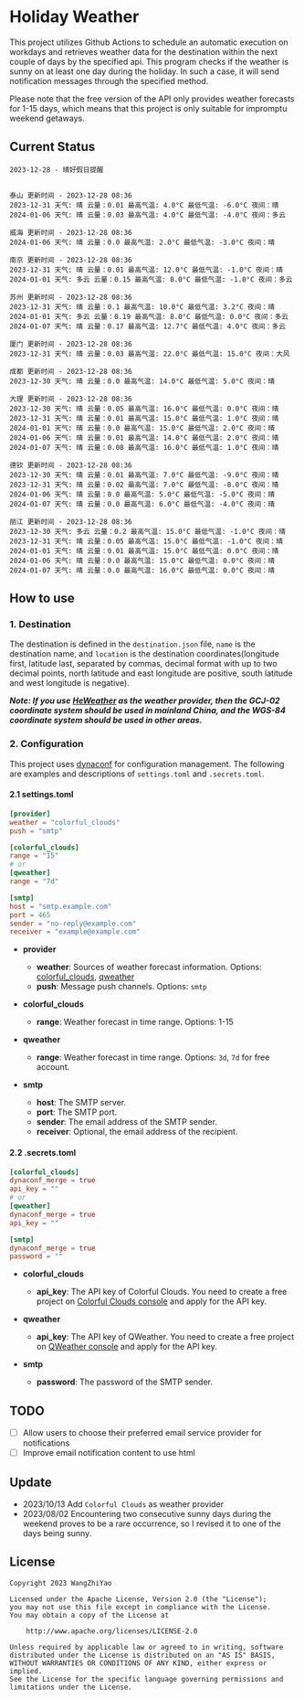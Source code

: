 # Holiday Weather

This project utilizes Github Actions to schedule an automatic execution on workdays and retrieves weather data for the destination within the next couple of days by the  specified api.
This program checks if the weather is sunny on at least one day during the holiday. In such a case, it will send notification messages through the specified method.

Please note that the free version of the API only provides weather forecasts for 1-15 days, which means that this project is only suitable for impromptu weekend getaways.

## Current Status

```
2023-12-28 - 晴好假日提醒


泰山 更新时间 - 2023-12-28 08:36
2023-12-31 天气: 晴 云量：0.01 最高气温: 4.0°C 最低气温: -6.0°C 夜间：晴
2024-01-06 天气: 晴 云量：0.03 最高气温: 4.0°C 最低气温: -4.0°C 夜间：多云

威海 更新时间 - 2023-12-28 08:36
2024-01-06 天气: 晴 云量：0.0 最高气温: 2.0°C 最低气温: -3.0°C 夜间：晴

南京 更新时间 - 2023-12-28 08:36
2023-12-31 天气: 晴 云量：0.01 最高气温: 12.0°C 最低气温: -1.0°C 夜间：晴
2024-01-01 天气: 多云 云量：0.15 最高气温: 8.0°C 最低气温: -1.0°C 夜间：多云

苏州 更新时间 - 2023-12-28 08:36
2023-12-31 天气: 晴 云量：0.1 最高气温: 10.0°C 最低气温: 3.2°C 夜间：晴
2024-01-01 天气: 多云 云量：0.19 最高气温: 8.0°C 最低气温: 0.0°C 夜间：多云
2024-01-07 天气: 晴 云量：0.17 最高气温: 12.7°C 最低气温: 4.0°C 夜间：多云

厦门 更新时间 - 2023-12-28 08:36
2023-12-31 天气: 晴 云量：0.03 最高气温: 22.0°C 最低气温: 15.0°C 夜间：大风

成都 更新时间 - 2023-12-28 08:36
2023-12-30 天气: 晴 云量：0.0 最高气温: 14.0°C 最低气温: 5.0°C 夜间：晴

大理 更新时间 - 2023-12-28 08:36
2023-12-30 天气: 晴 云量：0.05 最高气温: 16.0°C 最低气温: 0.0°C 夜间：晴
2023-12-31 天气: 晴 云量：0.01 最高气温: 15.0°C 最低气温: 1.0°C 夜间：晴
2024-01-01 天气: 晴 云量：0.0 最高气温: 15.0°C 最低气温: 2.0°C 夜间：晴
2024-01-06 天气: 晴 云量：0.01 最高气温: 14.0°C 最低气温: 2.0°C 夜间：晴
2024-01-07 天气: 晴 云量：0.08 最高气温: 16.0°C 最低气温: 1.0°C 夜间：晴

德钦 更新时间 - 2023-12-28 08:36
2023-12-30 天气: 晴 云量：0.01 最高气温: 7.0°C 最低气温: -9.0°C 夜间：晴
2023-12-31 天气: 晴 云量：0.02 最高气温: 7.0°C 最低气温: -8.0°C 夜间：晴
2024-01-06 天气: 晴 云量：0.0 最高气温: 5.0°C 最低气温: -5.0°C 夜间：晴
2024-01-07 天气: 晴 云量：0.0 最高气温: 6.0°C 最低气温: -4.0°C 夜间：晴

丽江 更新时间 - 2023-12-28 08:36
2023-12-30 天气: 多云 云量：0.2 最高气温: 15.0°C 最低气温: -1.0°C 夜间：晴
2023-12-31 天气: 晴 云量：0.05 最高气温: 15.0°C 最低气温: -1.0°C 夜间：晴
2024-01-01 天气: 晴 云量：0.01 最高气温: 15.0°C 最低气温: 0.0°C 夜间：晴
2024-01-06 天气: 晴 云量：0.0 最高气温: 15.0°C 最低气温: 0.0°C 夜间：晴
2024-01-07 天气: 晴 云量：0.0 最高气温: 16.0°C 最低气温: 0.0°C 夜间：晴

```

## How to use

### 1. Destination

The destination is defined in the `destination.json` file, `name` is the destination name, and `location` is the destination coordinates(longitude first, latitude last, separated by commas, decimal format with up to two decimal points, north latitude and east longitude are positive, south latitude and west longitude is negative).

***Note: If you use [HeWeather](https://dev.qweather.com/docs/) as the weather provider, then the GCJ-02 coordinate system should be used in mainland China, and the WGS-84 coordinate system should be used in other areas.***

### 2. Configuration

This project uses [dynaconf](https://github.com/dynaconf/dynaconf) for configuration management. The following are examples and descriptions of `settings.toml`  and `.secrets.toml`.

#### 2.1 settings.toml

```toml
[provider]
weather = "colorful_clouds"
push = "smtp"

[colorful_clouds]
range = "15"
# or
[qweather]
range = "7d"

[smtp]
host = "smtp.example.com"
port = 465
sender = "no-reply@example.com"
receiver = "example@example.com"
```
- **provider**
  - **weather**: Sources of weather forecast information. Options: [colorful_clouds](https://docs.caiyunapp.com/docs/daily), [qweather](https://dev.qweather.com/docs/api/weather/weather-daily-forecast/)
  - **push**: Message push channels. Options: `smtp`

- **colorful_clouds**
  - **range**:  Weather forecast in time range. Options: 1-15

- **qweather**
  - **range**: Weather forecast in time range. Options: `3d`, `7d` for free account.

- **smtp**
  - **host**: The SMTP server.
  - **port**: The SMTP port.
  - **sender**: The email address of the SMTP sender.
  - **receiver**: Optional, the email address of the recipient.

#### 2.2 .secrets.toml

```toml
[colorful_clouds]
dynaconf_merge = true
api_key = ""
# or
[qweather]
dynaconf_merge = true
api_key = ""

[smtp]
dynaconf_merge = true
password = ""
```

- **colorful_clouds**
  - **api_key**:  The API key of Colorful Clouds. You need to create a free project on [Colorful Clouds console](https://platform.caiyunapp.com/dashboard/index) and apply for the API key.

- **qweather**
  - **api_key**: The API key of QWeather. You need to create a free project on [QWeather console](https://console.qweather.com/#/console) and apply for the API key.

- **smtp**
  - **password**: The password of the SMTP sender.


## TODO

- [ ] Allow users to choose their preferred email service provider for notifications
- [ ] Improve email notification content to use html

## Update
- 2023/10/13 Add `Colorful Clouds` as weather provider 
- 2023/08/02 Encountering two consecutive sunny days during the weekend proves to be a rare occurrence, so I revised it to one of the days being sunny.

## License

    Copyright 2023 WangZhiYao
    
    Licensed under the Apache License, Version 2.0 (the "License");
    you may not use this file except in compliance with the License.
    You may obtain a copy of the License at
    
        http://www.apache.org/licenses/LICENSE-2.0
    
    Unless required by applicable law or agreed to in writing, software
    distributed under the License is distributed on an "AS IS" BASIS,
    WITHOUT WARRANTIES OR CONDITIONS OF ANY KIND, either express or implied.
    See the License for the specific language governing permissions and
    limitations under the License.
